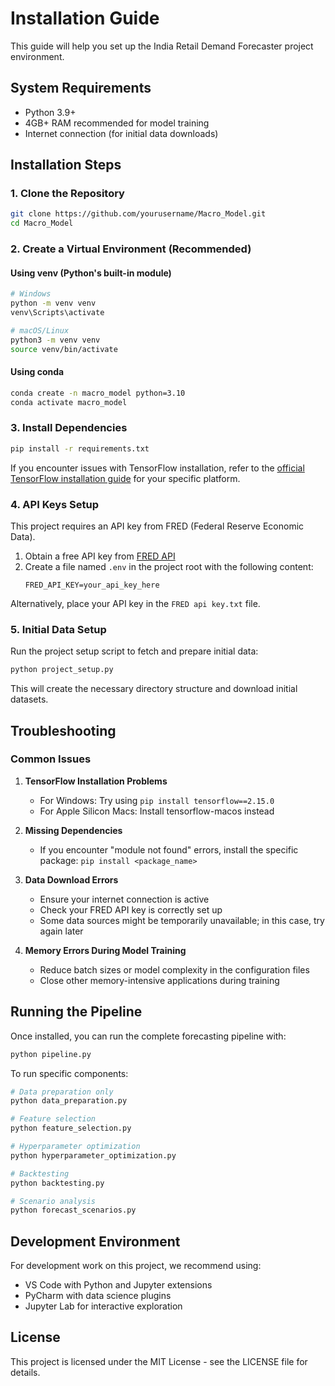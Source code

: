 # Installation Guide

This guide will help you set up the India Retail Demand Forecaster project environment.

## System Requirements

- Python 3.9+ 
- 4GB+ RAM recommended for model training
- Internet connection (for initial data downloads)

## Installation Steps

### 1. Clone the Repository

```bash
git clone https://github.com/yourusername/Macro_Model.git
cd Macro_Model
```

### 2. Create a Virtual Environment (Recommended)

#### Using venv (Python's built-in module)
```bash
# Windows
python -m venv venv
venv\Scripts\activate

# macOS/Linux
python3 -m venv venv
source venv/bin/activate
```

#### Using conda
```bash
conda create -n macro_model python=3.10
conda activate macro_model
```

### 3. Install Dependencies

```bash
pip install -r requirements.txt
```

If you encounter issues with TensorFlow installation, refer to the [official TensorFlow installation guide](https://www.tensorflow.org/install) for your specific platform.

### 4. API Keys Setup

This project requires an API key from FRED (Federal Reserve Economic Data). 

1. Obtain a free API key from [FRED API](https://fred.stlouisfed.org/docs/api/api_key.html)
2. Create a file named `.env` in the project root with the following content:
   ```
   FRED_API_KEY=your_api_key_here
   ```

Alternatively, place your API key in the `FRED api key.txt` file.

### 5. Initial Data Setup

Run the project setup script to fetch and prepare initial data:

```bash
python project_setup.py
```

This will create the necessary directory structure and download initial datasets.

## Troubleshooting

### Common Issues

1. **TensorFlow Installation Problems**
   - For Windows: Try using `pip install tensorflow==2.15.0`
   - For Apple Silicon Macs: Install tensorflow-macos instead

2. **Missing Dependencies**
   - If you encounter "module not found" errors, install the specific package: `pip install <package_name>`

3. **Data Download Errors**
   - Ensure your internet connection is active
   - Check your FRED API key is correctly set up
   - Some data sources might be temporarily unavailable; in this case, try again later

4. **Memory Errors During Model Training**
   - Reduce batch sizes or model complexity in the configuration files
   - Close other memory-intensive applications during training

## Running the Pipeline

Once installed, you can run the complete forecasting pipeline with:

```bash
python pipeline.py
```

To run specific components:

```bash
# Data preparation only
python data_preparation.py

# Feature selection
python feature_selection.py

# Hyperparameter optimization
python hyperparameter_optimization.py

# Backtesting
python backtesting.py

# Scenario analysis
python forecast_scenarios.py
```

## Development Environment

For development work on this project, we recommend using:

- VS Code with Python and Jupyter extensions
- PyCharm with data science plugins
- Jupyter Lab for interactive exploration

## License

This project is licensed under the MIT License - see the LICENSE file for details. 